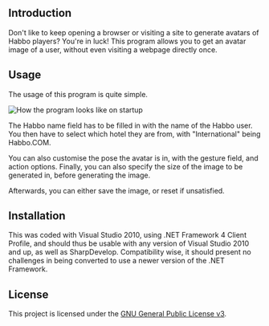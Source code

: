 ## Introduction

Don't like to keep opening a browser or visiting a site to generate avatars of Habbo players? You're in luck! This program allows you to get an avatar image of a user, without even visiting a webpage directly once.

## Usage

The usage of this program is quite simple.

![How the program looks like on startup](/master/Screenshots/main.png?raw=true)

The Habbo name field has to be filled in with the name of the Habbo user. You then have to select which hotel they are from, with "International" being Habbo.COM.

You can also customise the pose the avatar is in, with the gesture field, and action options. Finally, you can also specify the size of the image to be generated in, before generating the image.

Afterwards, you can either save the image, or reset if unsatisfied.

## Installation

This was coded with Visual Studio 2010, using .NET Framework 4 Client Profile, and should thus be usable with any version of Visual Studio 2010 and up, as well as SharpDevelop. Compatibility wise, it should present no challenges in being converted to use a newer version of the .NET Framework.

## License

This project is licensed under the [GNU General Public License v3](LICENSE.md).